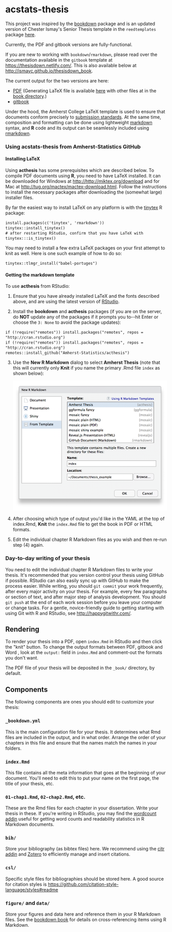 # acstats-thesis

This project was inspired by the [bookdown](http://github.com/rstudio/bookdown) package and is an updated version of Chester Ismay's Senior Thesis template in the `reedtemplates` package [here](http://github.com/ismayc/reedtemplates). 

Currently, the PDF and gitbook versions are fully-functional.  

If you are new to working with `bookdown`/`rmarkdown`, please read over the documentation available in the `gitbook` template at https://thesisdown.netlify.com/.  This is also available below at http://ismayc.github.io/thesisdown_book.

The current output for the two versions are here:
- [PDF](https://github.com/Amherst-Statistics/thesisdown/blob/master/comps_example/_book/thesis.pdf) (Generating LaTeX file is available [here](https://github.com/Amherst-Statistics/thesisdown/blob/master/comps_example/_book/thesis.tex) with other files at in the [book directory](https://github.com/Amherst-Statistics/thesisdown/comps_example/_book).)
- [gitbook](https://bebailey.github.io/comps_book/index.html)

Under the hood, the Amherst College LaTeX template is used to ensure that documents conform precisely to [submission standards](https://www.amherst.edu/academiclife/registrar/for-students/thesis_guide). At the same time, composition and formatting can be done using lightweight [markdown](http://rmarkdown.rstudio.com/authoring_basics.html) syntax, and **R** code and its output can be seamlessly included using [rmarkdown](http://rmarkdown.rstudio.com).

### Using acstats-thesis from Amherst-Statistics GitHub

#### Installing LaTeX

Using **acthesis** has some prerequisites which are described below. To compile PDF documents using **R**, you need to have LaTeX installed.  It can be downloaded for Windows at <http://http://miktex.org/download> and for Mac at <http://tug.org/mactex/mactex-download.html>.  Follow the instructions to install the necessary packages after downloading the (somewhat large) installer files.  

By far the easiest way to install LaTeX on any platform is with the [tinytex](https://yihui.name/tinytex/) R package:

```{r}
install.packages(c('tinytex', 'rmarkdown'))
tinytex::install_tinytex()
# after restarting RStudio, confirm that you have LaTeX with 
tinytex:::is_tinytex() 
```

You may need to install a few extra LaTeX packages on your first attempt to knit as well. Here is one such example of how to do so:

```{r}
tinytex::tlmgr_install("babel-portuges")
```

#### Getting the markdown template
To use **acthesis** from RStudio:

1. Ensure that you have already installed LaTeX and the fonts described above, and are using the latest version of [RStudio](http://www.rstudio.com/products/rstudio/download/).

2. Install the **bookdown** and **acthesis** packages (if you are on the server, do **NOT** update any of the packages if it prompts you to--hit Enter or choose the `3: None` to avoid the package updates): 

```
if (!require("remotes")) install.packages("remotes", repos = "http://cran.rstudio.org")
if (!require("remotes")) install.packages("remotes", repos = "http://cran.rstudio.org")
remotes::install_github("Amherst-Statistics/acthesis")
```

3. Use the **New R Markdown** dialog to select **Amherst Thesis** (note that this will currently only **Knit** if you name the primary .Rmd file `index` as shown below):

    ![New R Markdown](newtemplate.png)
    
4. After choosing which type of output you'd like in the YAML at the top of index.Rmd, **Knit** the `index.Rmd` file to get the book in PDF or HTML formats.

5. Edit the individual chapter R Markdown files as you wish and then re-run step (4) again.


### Day-to-day writing of your thesis 

You need to edit the individual chapter R Markdown files to write your thesis. It's recommended that you version control your thesis using GitHub if possible. RStudio can also easily sync up with GitHub to make the process easier. While writing, you should `git commit` your work frequently, after every major activity on your thesis. For example, every few paragraphs or section of text, and after major step of analysis development. You should `git push` at the end of each work session before you leave your computer or change tasks. For a gentle, novice-friendly guide to getting starting with using Git with R and RStudio, see <http://happygitwithr.com/>.

## Rendering

To render your thesis into a PDF, open `index.Rmd` in RStudio and then click the "knit" button. To change the output formats between PDF, gitbook and Word , look at the `output:` field in `index.Rmd` and comment-out the formats you don't want.

The PDF file of your thesis will be deposited in the `_book/` directory, by default.

## Components

The following components are ones you should edit to customize your thesis:

### `_bookdown.yml`

This is the main configuration file for your thesis. It determines what Rmd files are included in the output, and in what order. Arrange the order of your chapters in this file and ensure that the names match the names in your folders. 

### `index.Rmd`

This file contains all the meta information that goes at the beginning of your
document. You'll need to edit this to put your name on the first page, the title of your thesis, etc.

### `01-chap1.Rmd`, `02-chap2.Rmd`, etc.

These are the Rmd files for each chapter in your dissertation. Write your thesis in these. If you're writing in RStudio, you may find the [wordcount addin](https://github.com/benmarwick/wordcountaddin) useful for getting word counts and readability statistics in R Markdown documents.

### `bib/`

Store your bibliography (as bibtex files) here. We recommend using the [citr addin](https://github.com/crsh/citr) and [Zotero](https://www.zotero.org/) to efficiently manage and insert citations. 

### `csl/`

Specific style files for bibliographies should be stored here. A good source for
citation styles is https://github.com/citation-style-language/styles#readme

### `figure/` and `data/`

Store your figures and data here and reference them in your R Markdown files. See the [bookdown book](https://bookdown.org/yihui/bookdown/) for details on cross-referencing items using R Markdown.
